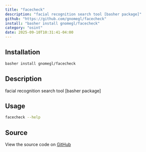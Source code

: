 ```yaml
---
title: "facecheck"
description: "facial recognition search tool [basher package]"
github: "https://github.com/gnomegl/facecheck"
install: "basher install gnomegl/facecheck"
category: "osint"
date: 2025-09-10T10:31:41-04:00
---
```


## Installation

```bash
basher install gnomegl/facecheck
```

## Description

facial recognition search tool [basher package]

## Usage

```bash
facecheck --help
```

## Source

View the source code on [GitHub](https://github.com/gnomegl/facecheck)
